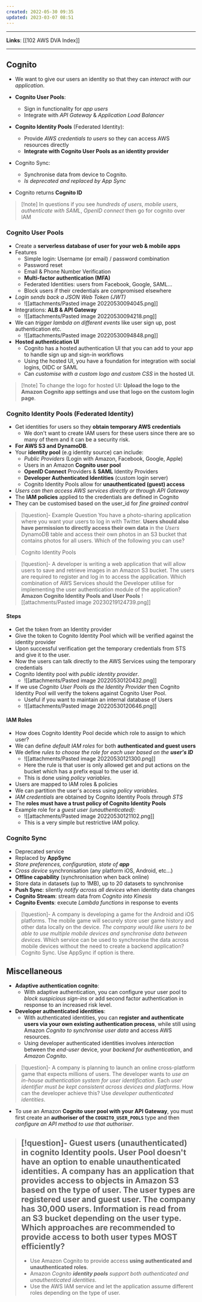 ```yaml
---
created: 2022-05-30 09:35
updated: 2023-03-07 08:51
---
```

---
**Links**: [[102 AWS DVA Index]]

---
## Cognito
- We want to give our users an identity so that they can *interact with our application*.
- **Cognito User Pools**:
	- Sign in functionality for *app users*
	- Integrate with *API Gateway* & *Application Load Balancer*
- **Cognito Identity Pools** (Federated Identity):
	- Provide *AWS credentials to users* so they can access AWS resources directly
	- **Integrate with Cognito User Pools as an identity provider**
- Cognito Sync:
	- Synchronise data from device to Cognito.
	- *Is deprecated and replaced by App Sync*

- Cognito returns **Cognito ID**

> [!note] In questions if you see *hundreds of users*, *mobile users*, *authenticate with SAML*, *OpenID connect* then go for cognito over IAM

### Cognito User Pools
- Create a **serverless database of user for your web & mobile apps**
- Features
	- Simple login: Username (or email) / password combination
	- Password reset
	- Email & Phone Number Verification
	- **Multi-factor authentication (MFA)**
	- Federated Identities: users from Facebook, Google, SAML...
	- Block users if their credentials are compromised elsewhere
- *Login sends back a JSON Web Token (JWT)*
	- ![[attachments/Pasted image 20220530094045.png]]
- Integrations: **ALB & API Gateway**
	- ![[attachments/Pasted image 20220530094218.png]]
- We can *trigger lambda on different events* like user sign up, post authentication etc.
	- ![[attachments/Pasted image 20220530094848.png]]
- **Hosted authentication UI**
	- Cognito has a hosted authentication Ul that you can add to your app to handle sign up and sign-in workflows
	- Using the hosted UI, you have a foundation for integration with social logins, OIDC or SAML
	- Can *customise with a custom logo and custom CSS* in the hosted UI.

> [!note] To change the logo for hosted UI: **Upload the logo to the Amazon Cognito app settings and use that logo on the custom login page**.

### Cognito Identity Pools (Federated Identity)
- Get identities for users so they **obtain temporary AWS credentials**
	- We don't want to create IAM users for these users since there are so many of them and it can be a security risk.
- **For AWS S3 and DynamoDB**.
- Your **identity pool** (e.g identity source) can include:
	- *Public Providers* (Login with Amazon, Facebook, Google, Apple)
	- Users in an Amazon **Cognito user pool**
	- **OpenID Connect** Providers & **SAML** Identity Providers
	- **Developer Authenticated Identities** (custom login server)
	- Cognito Identity Pools allow for **unauthenticated (guest) access**
- *Users can then access AWS services directly or through API Gateway*
- The **IAM policies** applied to the credentials are defined in Cognito
- They can be customised based on the user_id for *fine grained control*

> [!question]- Example Question
> You have a photo-sharing application where you want your users to log in with Twitter. **Users should also have permission to directly access their own data** in the _Users_ DynamoDB table and access their own photos in an S3 bucket that contains photos for all users. Which of the following you can use?
> 
> Cognito Identity Pools 

> [!question]- A developer is writing a web application that will allow users to save and retrieve images in an Amazon S3 bucket. The users are required to register and log in to access the application. Which combination of AWS Services should the Developer utilise for implementing the user authentication module of the application?
> **Amazon Cognito Identity Pools and User Pools**
> ![[attachments/Pasted image 20230219124739.png]]

#### Steps
- Get the token from an Identity provider
- Give the token to Cognito Identity Pool which will be verified against the identity provider
- Upon successful verification get the temporary credentials from STS and give it to the user.
- Now the users can talk directly to the AWS Services using the temporary credentials
- Cognito Identity pool with *public identity provider*.
	- ![[attachments/Pasted image 20220530120432.png]]
- If we use *Cognito User Pools as the Identity Provider* then Cognito Identity Pool will verify the tokens against Cognito User Pool. 
	- Useful if you want to maintain an internal database of Users
	- ![[attachments/Pasted image 20220530120646.png]]

#### IAM Roles
- How does Cognito Identity Pool decide which role to assign to which user?
- We can define *default IAM roles* for both **authenticated and guest users**
- We define _rules to choose the role for each user based on the **user's ID**_
	- ![[attachments/Pasted image 20220530121300.png]]
	- Here the rule is that user is only allowed get and put actions on the bucket which has a prefix equal to the user id.
	- This is done using *policy variables*.
- Users are mapped to IAM roles & policies
- We can partition the user's access using *policy variables*.
- *lAM credentials* are obtained by Cognito Identity Pools *through STS*
- The **roles must have a trust policy of Cognito Identity Pools**
- Example role for a *guest user (unauthenticated)*:
	- ![[attachments/Pasted image 20220530121102.png]]
	- This is a very simple but restrictive IAM policy.

### Cognito Sync
- Deprecated service
- Replaced by **AppSync**
- _Store preferences, configuration, state of **app**_
- *Cross device* synchronisation (any platform iOS, Android, etc...)
- **Offline capability** (synchronisation when back online)
- Store data in datasets (up to 1MB), up to 20 datasets to synchronise
- **Push Sync**: silently *notify across all devices* when identity data changes
- **Cognito Stream**: stream data from *Cognito into Kinesis*
- **Cognito Events**: execute *Lambda functions* in response to events 

> [!question]- A company is developing a game for the Android and iOS platforms. The mobile game will securely store user game history and other data locally on the device. *The company would like users to be able to use multiple mobile devices and synchronise data between devices*. Which service can be used to synchronise the data across mobile devices without the need to create a backend application?
> Cognito Sync.
> Use AppSync if option is there.

## Miscellaneous
- **Adaptive authentication cognito**:
	- With adaptive authentication, you can configure your user pool to *block suspicious sign-ins* or add second factor authentication in response to an increased risk level.
- **Developer authenticated identities**:
	- With authenticated identities, you can **register and authenticate users via your own existing authentication process**, while still using Amazon *Cognito to synchronise user data* and access AWS resources.
	- Using developer authenticated identities involves *interaction* between the *end-user* device, your *backend for authentication*, and *Amazon Cognito*. 

> [!question]- A company is planning to launch an online cross-platform game that expects millions of users. The developer wants to *use an in-house authentication system for user identification*. Each *user identifier must be kept consistent across devices and platforms*. How can the developer achieve this?
> Use *developer authenticated identities*.

- To use an Amazon **Cognito user pool with your API Gateway**, you must first create an **authoriser of the `COGNITO_USER_POOLS`** type and then *configure an API method to use that authoriser*.

> [!question]- **Guest users (unauthenticated) in cognito Identity pools**. User Pool doesn't have an option to enable unauthenticated identities.
> A company has an application that provides access to objects in Amazon S3 based on the type of user. The user types are registered user and guest user. The company has 30,000 users. Information is read from an S3 bucket depending on the user type. Which approaches are recommended to provide access to both user types MOST efficiently?
> ---
> - Use Amazon Cognito to provide access **using authenticated and unauthenticated roles**.
> - Amazon *Cognito **identity pools** support both authenticated and unauthenticated identities*.
> - Use the AWS IAM service and let the application assume different roles depending on the type of user.
